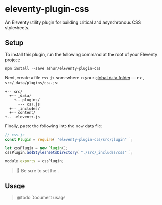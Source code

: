 # eleventy-plugin-css

An Eleventy utility plugin for building critical and asynchronous CSS stylesheets.

## Setup

To install this plugin, run the following command at the root of your Eleventy project:

```
npm install --save ashur/eleventy-plugin-css
```

Next, create a file `css.js` somewhere in your [global data folder](https://www.11ty.dev/docs/data-global/) — ex., `src/_data/plugins/css.js`:

```
+-- src/
  +-- _data/
	+-- plugins/
	  +-- css.js
  +-- _includes/
  +-- content/
+-- .eleventy.js
```

Finally, paste the following into the new data file:

```javascript
// css.js
const Plugin = require( "eleventy-plugin-css/src/plugin" );

let cssPlugin = new Plugin();
cssPlugin.addStylesheetsDirectory( "./src/_includes/css" );

module.exports = cssPlugin;
```

> 🎈 Be sure to set the .


## Usage

> @todo Document usage
